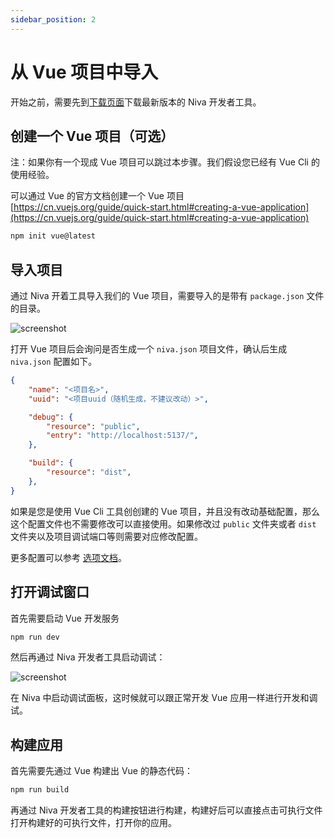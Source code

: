 ```yaml
---
sidebar_position: 2
---
```


# 从 Vue 项目中导入

开始之前，需要先到[下载页面](https://github.com/bramblex/niva/releases)下载最新版本的 Niva 开发者工具。

## 创建一个 Vue 项目（可选）

注：如果你有一个现成 Vue 项目可以跳过本步骤。我们假设您已经有 Vue Cli 的使用经验。

可以通过 Vue 的官方文档创建一个 Vue 项目 [https://cn.vuejs.org/guide/quick-start.html#creating-a-vue-application](https://cn.vuejs.org/guide/quick-start.html#creating-a-vue-application)

```bash
npm init vue@latest
```

## 导入项目

通过 Niva 开着工具导入我们的 Vue 项目，需要导入的是带有 `package.json` 文件的目录。

![screenshot](@site/static/img/import-project-from-vue/screenshot1.png)

打开 Vue 项目后会询问是否生成一个 `niva.json` 项目文件，确认后生成 `niva.json` 配置如下。

```json
{
	"name": "<项目名>",
	"uuid": "<项目uuid（随机生成，不建议改动）>",

	"debug": {
		"resource": "public",
		"entry": "http://localhost:5137/",
	},

	"build": {
		"resource": "dist",
	},
}
```

如果是您是使用 Vue Cli 工具创创建的 Vue 项目，并且没有改动基础配置，那么这个配置文件也不需要修改可以直接使用。如果修改过 `public` 文件夹或者 `dist` 文件夹以及项目调试端口等则需要对应修改配置。

更多配置可以参考 [选项文档](/docs/options/project)。


## 打开调试窗口

首先需要启动 Vue 开发服务

```bash
npm run dev
```

然后再通过 Niva 开发者工具启动调试：

![screenshot](@site/static/img/import-project-from-vue/screenshot2.png)

在 Niva 中启动调试面板，这时候就可以跟正常开发 Vue 应用一样进行开发和调试。


## 构建应用

首先需要先通过 Vue 构建出 Vue 的静态代码：

```bash
npm run build
```

再通过 Niva 开发者工具的构建按钮进行构建，构建好后可以直接点击可执行文件打开构建好的可执行文件，打开你的应用。
